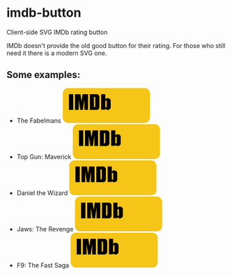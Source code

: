 # imdb-button
Client-side SVG IMDb rating button

IMDb doesn't provide the old good button for their rating. For those who still need it there is a modern SVG one.

## Some examples:
* The Fabelmans ![The Fabelmans](/imdb.svg?id=tt14208870)
* Top Gun: Maverick ![Top Gun: Maverick](/imdb.svg?id=tt1745960)
* Daniel the Wizard ![Daniel the Wizard](/imdb.svg?id=tt0421051)
* Jaws: The Revenge ![Jaws: The Revenge](/imdb.svg?id=tt0093300)
* F9: The Fast Saga ![F9: The Fast Saga](/imdb.svg?id=tt5433138)
